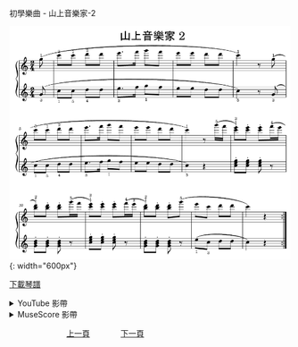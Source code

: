 ﻿---
keywords: 初學樂曲 - 山上音樂家-2
---
初學樂曲 - 山上音樂家-2

![山上音樂家](/assets/Piano/B-MusicianOnTheMountain2.png){: width="600px"}

<a href="/assets/Piano/B-MusicianOnTheMountain2.pdf" target="_blank">下載琴譜</a>

<details>
  <summary>YouTube 影帶</summary>
<ol>
<iframe width="560" height="315" src="https://www.youtube.com/embed/Cl-ey1URwrg" title="山上音樂家 2" frameborder="0" allow="accelerometer; autoplay; clipboard-write; encrypted-media; gyroscope; picture-in-picture; web-share" allowfullscreen></iframe>
</ol>
</details>

<details>
  <summary>MuseScore 影帶</summary>
<ol>
<a href="https://musescore.com/user/65457238/scores/11656522?share=copy_link" target="_blank">Open to Play</a>
</ol>
</details>



&nbsp;&nbsp;&nbsp;&nbsp;&nbsp;&nbsp;&nbsp;&nbsp;&nbsp;&nbsp;&nbsp;&nbsp;
&nbsp;&nbsp;&nbsp;&nbsp;&nbsp;&nbsp;&nbsp;&nbsp;&nbsp;&nbsp;&nbsp;&nbsp;
[上一頁](B-MusicianOnTheMountain)
&nbsp;&nbsp;&nbsp;&nbsp;&nbsp;&nbsp;&nbsp;&nbsp;&nbsp;&nbsp;&nbsp;&nbsp;
[下一頁](Tutor)









